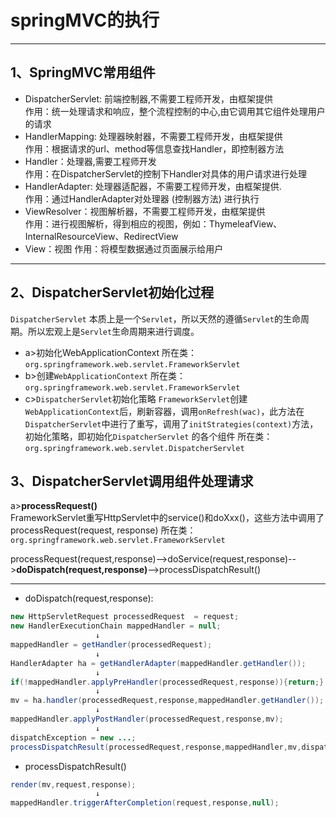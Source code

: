 # springMVC的执行
***
## 1、SpringMVC常用组件
* DispatcherServlet:
前端控制器,不需要工程师开发，由框架提供  
作用：统一处理请求和响应，整个流程控制的中心,由它调用其它组件处理用户的请求
* HandlerMapping:
处理器映射器，不需要工程师开发，由框架提供  
作用：根据请求的url、method等信息查找Handler，即控制器方法
* Handler：处理器,需要工程师开发  
作用：在DispatcherServlet的控制下Handler对具体的用户请求进行处理
* HandlerAdapter:
处理器适配器，不需要工程师开发，由框架提供.  
作用：通过HandlerAdapter对处理器
(控制器方法) 进行执行
* ViewResolver：视图解析器，不需要工程师开发，由框架提供  
作用：进行视图解析，得到相应的视图，例如：ThymeleafView、InternalResourceView、RedirectView
* View：视图
作用：将模型数据通过页面展示给用户
***
## 2、DispatcherServlet初始化过程 
`DispatcherServlet` 本质上是一个`Servlet`，所以天然的遵循`Servlet`的生命周期。所以宏观上是`Servlet`生命周期来进行调度。  
* a>初始化WebApplicationContext
所在类：`org.springframework.web.servlet.FrameworkServlet`  
* b>创建`WebApplicationContext`
所在类：
`org.springframework.web.servlet.FrameworkServlet`
* c>`DispatcherServlet`初始化策略
`FrameworkServlet`创建`WebApplicationContext`后，刷新容器，调用`onRefresh(wac)`，此方法在
`DispatcherServlet`中进行了重写，调用了`initStrategies(context)`方法，初始化策略，即初始化`DispatcherServlet`
的各个组件
所在类：`org.springframework.web.servlet.DispatcherServlet`
## 3、DispatcherServlet调用组件处理请求
a>**processRequest()**  
FrameworkServlet重写HttpServlet中的service()和doXxx()，这些方法中调用了processRequest(request,
response)
所在类：`org.springframework.web.servlet.FrameworkServlet`

processRequest(request,response)-->doService(request,response)-->**doDispatch(request,response)**-->processDispatchResult()

***
* doDispatch(request,response):
```java
new HttpServletRequest processedRequest  = request;  
new HandlerExecutionChain mappedHandler = null;
                   ↓
mappedHandler = getHandler(processedRequest);
                   ↓
HandlerAdapter ha = getHandlerAdapter(mappedHandler.getHandler());
                   ↓
if(!mappedHandler.applyPreHandler(processedRequest,response)){return;}
                   ↓
mv = ha.handler(processedRequest,response,mappedHandler.getHandler());
                   ↓
mappedHandler.applyPostHandler(processedRequest,response,mv);
                   ↓
dispatchException = new ...;
processDispatchResult(processedRequest,response,mappedHandler,mv,dispatchException);

```
* processDispatchResult()
```java
render(mv,request,response);
                   ↓
mappedHandler.triggerAfterCompletion(request,response,null);
```
